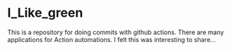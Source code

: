 # I_Like_green

This is a repository for doing commits with github actions. There are many applications for Action automations. I felt this was interesting to share...
